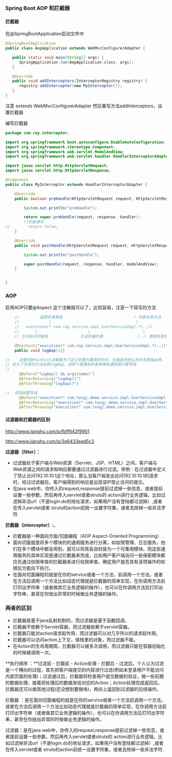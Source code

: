 ### Spring Boot AOP 和拦截器

#### 拦截器

在@SpringBootApplication启动文件中

```java
@SpringBootApplication
public class AopApplication extends WebMvcConfigurerAdapter {

   public static void main(String[] args) {
      SpringApplication.run(AopApplication.class, args);
   }

   @Override
   public void addInterceptors(InterceptorRegistry registry) {
      registry.addInterceptor(new MyInterceptor());
   }
}
```

注意 extends WebMvcConfigurerAdapter  然后重写方法addInterceptors，设置拦截器

编写拦截器

```java
package com.ray.interceptor;

import org.springframework.boot.autoconfigure.EnableAutoConfiguration;
import org.springframework.stereotype.Component;
import org.springframework.web.servlet.ModelAndView;
import org.springframework.web.servlet.handler.HandlerInterceptorAdapter;

import javax.servlet.http.HttpServletRequest;
import javax.servlet.http.HttpServletResponse;

@Component
public class MyInterceptor extends HandlerInterceptorAdapter {

    @Override
    public boolean preHandle(HttpServletRequest request, HttpServletResponse response, Object handler) throws Exception {

        System.out.println("preHandle");

        return super.preHandle(request, response, handler);
        //拦截请求
//        return false;
    }

    @Override
    public void postHandle(HttpServletRequest request, HttpServletResponse response, Object handler, ModelAndView modelAndView) throws Exception {

        System.out.println("postHandle");

        super.postHandle(request, response, handler, modelAndView);
    }


}
```

### AOP

启用AOP只要@Aspect 这个注解就可以了，比较容易，注意一下简写的方法

```java
    //         返回任意类型                               * 代表任意方法
    //             |                                     |
    //   execution(* com.ray.service.impl.UserServiceImpl.*(..))
    //       |                      |                       |
    // 方法执行时触发              方法所属的类               (..) 使用任意参数

    @Pointcut("execution(* com.ray.service.impl.UserServiceImpl.*(..))")
    public void logAop(){}

//    这里的@Pointcut注解是为了定义切面内重用的切点，也就是说把公共的东西抽出来，
// 定义了任意的方法名称logAop，这样下面用到的各种类型通知就只要写成
//
      @Before("logAop() && args(name)")
      @AfterReturning("logAop()")
      @AfterThrowing("logAop()")

//  否则就要写成
      @Before("execution(* com.tengj.demo.service.impl.UserServiceImpl.*(..))")
      @AfterReturning("execution(* com.tengj.demo.service.impl.UserServiceImpl.*(..))")
      @AfterThrowing("execution(* com.tengj.demo.service.impl.UserServiceImpl.*(..))")

```


#### 过滤器和拦截器的区别

http://www.jianshu.com/p/fbff642f9901

http://www.jianshu.com/p/3e6433ead5c3

**过滤器（filter）：**

-   过滤器处于客户端与Web资源（Servlet、JSP、HTML）之间，客户端与Web资源之间的请求和响应都要通过过滤器进行过滤。举例：在过滤器中定义了禁止访问192.10.10.1这个地址，那么当客户端发出访问192.10.10.1的请求时，经过过滤器后，客户端得到的响应是出现该IP禁止访问的提示。
-   在java web中，你传入的request,response提前过滤掉一些信息，或者提前设置一些参数，然后再传入servlet或者struts的 action进行业务逻辑，比如过滤掉非法url（不是login.do的地址请求，如果用户没有登陆都过滤掉）,或者在传入servlet或者 struts的action前统一设置字符集，或者去除掉一些非法字符

**拦截器（interceptor）:**，

-   拦截器是一种面向方面/切面编程（AOP Aspect-Oriented Programming）.
-   面向切面就是将多个模块的的通用服务进行分离，如权限管理、日志服务，他们在多个模块中都会用到，就可以将其各自封装为一个可重用模块。而这些通用服务的具体实现是通过拦截器来完成，比如用户客户端访问一些保密模块都应先通过权限审查的拦截器来进行权限审查，确定用户是否具有该项操作的权限后方能向下执行。
-   在面向切面编程的就是在你的service或者一个方法，前调用一个方法，或者在方法后调用一个方法比如动态代理就是拦截器的简单实现，在你调用方法前打印出字符串（或者做其它业务逻辑的操作），也可以在你调用方法后打印出字符串，甚至在你抛出异常的时候做业务逻辑的操作。

### 两者的区别

-   拦截器是基于java反射机制的，而过滤器是基于函数回调。
-   拦截器不依赖于Servlet容器，而过滤器依赖于servlet容器。
-   拦截器只能对action请求起作用，而过滤器可以对几乎所以的请求起作用。
-   拦截器可以访问action上下文，值栈里的对象，而过滤器不能。
-   在Action的生命周期周，拦截器可以被多次调用，而过滤器只能在容器初始化的时候被调用一次。

**执行顺序 ：**过滤前 - 拦截前 - Action处理 - 拦截后 - 过滤后。个人认为过滤是一个横向的过程，首先把客户端提交的内容进行过滤(例如未登录用户不能访问内部页面的处理)；过滤通过后，拦截器将检查用户提交数据的验证，做一些前期的数据处理，接着把处理后的数据发给对应的Action；Action处理完成返回后，拦截器还可以做其他过程(还没想到要做啥)，再向上返回到过滤器的后续操作。

拦截器 ：是在面向切面编程的就是在你的service或者一个方法前调用一个方法，或者在方法后调用一个方法比如动态代理就是拦截器的简单实现，在你调用方法前打印出字符串（或者做其它业务逻辑的操作），也可以在你调用方法后打印出字符串，甚至在你抛出异常的时候做业务逻辑的操作。

过滤器：是在java web中，你传入的request,response提前过滤掉一些信息，或者提前设置一些参数，然后再传入servlet或者struts的 action进行业务逻辑，比如过滤掉非法url（不是login.do的地址请求，如果用户没有登陆都过滤掉）,或者在传入servlet或者 struts的action前统一设置字符集，或者去除掉一些非法字符.